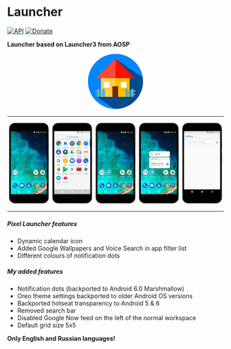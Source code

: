 # Launcher
[![API](https://img.shields.io/badge/API-21%2B-orange.svg?style=flat)](https://android-arsenal.com/api?level=21)
[![Donate](https://img.shields.io/badge/Donate-WebMoney-blue.svg)](https://funding.wmtransfer.com/widgets/vertical/24b93236-1c8d-4b10-802e-2addf9e31b5f?bt=0&hs=1&sum=1 "Donate")

**Launcher based on Launcher3 from AOSP** <p align="center"><img width="128" height="128" src="images/icon.png" /></p>

--------

![Screenshots](./images/screenshots.png?raw=true)

--------

##### Pixel Launcher features

- Dynamic calendar icon
- Added Google Wallpapers and Voice Search in app filter list
- Different colours of notification dots

##### My added features

- Notification dots (backported to Android 6.0 Marshmallow)
- Oreo theme settings backported to older Android OS versions
- Backported hotseat transparency to Android 5 & 6
- Removed search bar
- Disabled Google Now feed on the left of the normal workspace
- Default grid size 5x5

**Only English and Russian languages!**
